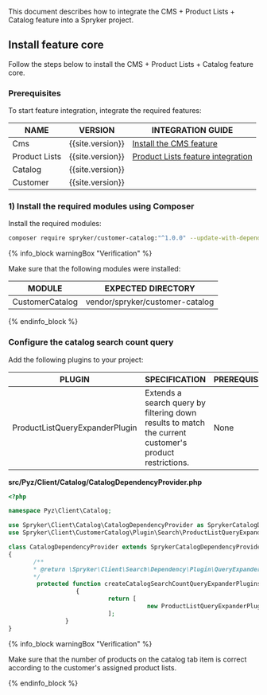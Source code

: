 


This document describes how to integrate the CMS + Product Lists + Catalog feature into a Spryker project.

## Install feature core

Follow the steps below to install the CMS + Product Lists + Catalog feature core.

### Prerequisites

To start feature integration, integrate the required features:

| NAME | VERSION | INTEGRATION GUIDE |
| --- | --- |  --- |
| Cms | {{site.version}} | [Install the CMS feature](/docs/pbc/all/content-management-system/{{site.version}}/install-and-upgrade/install-features/install-the-cms-feature.html) | 
| Product Lists | {{site.version}} | [Product Lists feature integration](/docs/scos/dev/feature-integration-guides/{{site.version}}/product-lists-feature-integration.html) | 
| Catalog | {{site.version}} | | 
| Customer | {{site.version}} | | 

### 1) Install the required modules using Composer

Install the required modules:

```bash
composer require spryker/customer-catalog:"^1.0.0" --update-with-dependencies
```

{% info_block warningBox "Verification" %}

Make sure that the following modules were installed:

| MODULE | EXPECTED DIRECTORY |
| --- | --- |
| CustomerCatalog | vendor/spryker/customer-catalog |

{% endinfo_block %}

### Configure the catalog search count query

Add the following plugins to your project:

| PLUGIN | SPECIFICATION | PREREQUISITES | NAMESPACE |
| --- | --- | --- | --- |
| ProductListQueryExpanderPlugin | Extends a search query by filtering down results to match the current customer's product restrictions. | None |  \Spryker\Client\CustomerCatalog\Plugin\Search\ProductListQueryExpanderPlugin |

**src/Pyz/Client/Catalog/CatalogDependencyProvider.php**

 ```php
 <?php

namespace Pyz\Client\Catalog;

use Spryker\Client\Catalog\CatalogDependencyProvider as SprykerCatalogDependencyProvider;
use Spryker\Client\CustomerCatalog\Plugin\Search\ProductListQueryExpanderPlugin;

class CatalogDependencyProvider extends SprykerCatalogDependencyProvider
{
        /**
        * @return \Spryker\Client\Search\Dependency\Plugin\QueryExpanderPluginInterface[]
        */
         protected function createCatalogSearchCountQueryExpanderPlugins():             array
                    {
                             return [
                                        new ProductListQueryExpanderPlugin(),
                             ];
                 }
}
 ```

{% info_block warningBox "Verification" %}

Make sure that the number of products on the catalog tab item is correct according to the customer's assigned product lists.

{% endinfo_block %}
